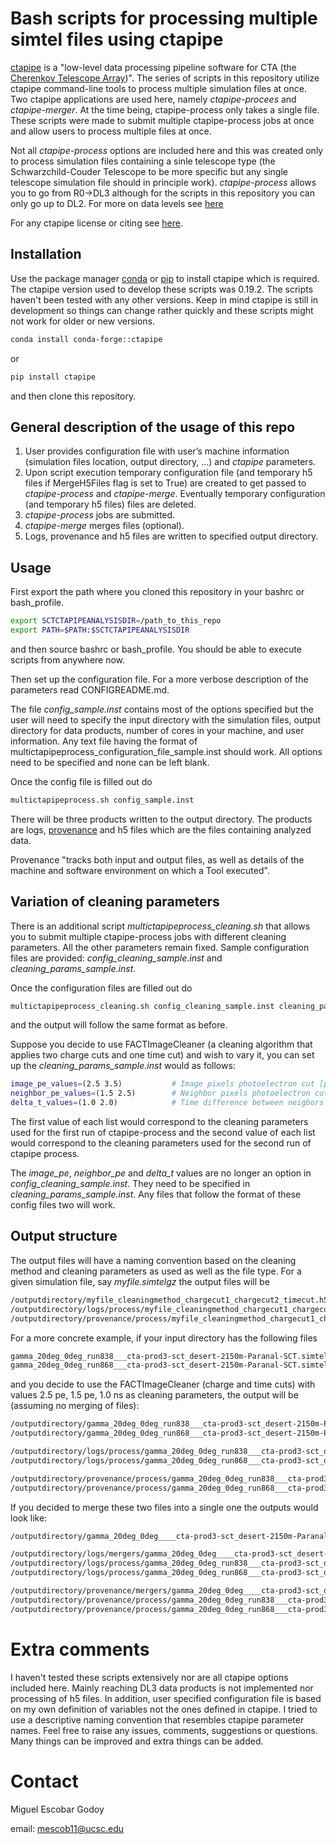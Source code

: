 # Bash scripts for processing multiple simtel files using ctapipe

[ctapipe](https://ctapipe.readthedocs.io/en/stable/index.html) is a "low-level data processing pipeline software for CTA (the [Cherenkov Telescope Array](https://www.cta-observatory.org/))". The series of scripts in this repository utilize ctapipe command-line tools to process multiple simulation files at once. Two ctapipe applications are used here, namely *ctapipe-procees* and *ctapipe-merger*. At the time being, ctapipe-process only takes a single file. These scripts were made to submit multiple ctapipe-process jobs at once and allow users to process multiple files at once. 

Not all *ctapipe-process* options are included here and this was created only to process simulation files containing a sinle telescope type (the Schwarzchild-Couder Telescope to be more specific but any single telescope simulation file should in principle work). *ctapipe-process* allows you to go from R0->DL3 although for the scripts in this repository you can only go up to DL2. For more on data levels see [here](https://ctapipe.readthedocs.io/en/stable/api/ctapipe.io.DataLevel.html) 

For any ctapipe license or citing see [here](https://github.com/cta-observatory/ctapipe).

## Installation

Use the package manager [conda](https://docs.conda.io/projects/conda/en/stable/) or [pip](https://pip.pypa.io/en/stable/) to install ctapipe which is required.
The ctapipe version used to develop these scripts was 0.19.2. The scripts haven't been tested with any other versions. Keep in mind ctapipe is still in development so things can change rather quickly and these scripts might not work for older or new versions.

```bash
conda install conda-forge::ctapipe 
```
or
```bash
pip install ctapipe
```
and then clone this repository.

## General description of the usage of this repo
1. User provides configuration file with user’s machine information (simulation files location, output directory, …) and *ctapipe* parameters.
1. Upon script execution temporary configuration file (and temporary h5 files if MergeH5Files flag is set to True) are created to get passed to *ctapipe-process* and *ctapipe-merge*. Eventually temporary configuration (and temporary h5 files) files are deleted. 
1. *ctapipe-process* jobs are submitted.
1. *ctapipe-merge* merges files (optional).
1. Logs, provenance and h5 files are written to specified output directory.


## Usage
First export the path where you cloned this repository in your bashrc or bash_profile.

```bash
export SCTCTAPIPEANALYSISDIR=/path_to_this_repo
export PATH=$PATH:$SCTCTAPIPEANALYSISDIR
```
and then source bashrc or bash_profile. You should be able to execute scripts from anywhere now.

Then set up the configuration file. For a more verbose description of the parameters read CONFIGREADME.md.

The file *config_sample.inst* contains most of the options specified but the user will need to specify the input directory with the simulation files, output directory for data products, number of cores in your machine, and user information. Any text file having the format of multictapipeprocess_configuration_file_sample.inst should work. All options need to be specified and none can be left blank. 

Once the config file is filled out do
```bash
multictapipeprocess.sh config_sample.inst
```
There will be three products written to the output directory. The products are logs, [provenance](https://ctapipe.readthedocs.io/en/stable/auto_examples/core/provenance.html) and h5 files which are the files containing analyzed data. 

Provenance "tracks both input and output files, as well as details of the machine and software environment on which a Tool executed".


## Variation of cleaning parameters
There is an additional script *multictapipeprocess_cleaning.sh* that allows you to submit multiple ctapipe-process jobs with different cleaning parameters. All the other parameters remain fixed. Sample configuration files are provided: *config_cleaning_sample.inst* and 
*cleaning_params_sample.inst*.

Once the configuration files are filled out do
```bash
multictapipeprocess_cleaning.sh config_cleaning_sample.inst cleaning_params_sample.inst
```
and the output will follow the same format as before.

Suppose you decide to use FACTImageCleaner (a cleaning algorithm that applies two charge cuts and one time cut) and wish to vary it, you can set up the *cleaning_params_sample.inst* would as follows: 
```bash
image_pe_values=(2.5 3.5)           # Image pixels photoelectron cut [pe]
neighbor_pe_values=(1.5 2.5)        # Neighbor pixels photoelectron cut [pe]
delta_t_values=(1.0 2.0)            # Time difference between neigbors [ns]
```
The first value of each list would correspond to the cleaning parameters used for the first run of ctapipe-process and the second value of each list would correspond to the cleaning parameters used for the second run of ctapipe process.

The *image_pe*, *neighbor_pe* and *delta_t* values are no longer an option in *config_cleaning_sample.inst*. They need to be specified in *cleaning_params_sample.inst*. Any files that follow the format of these config files two will work.

## Output structure
The output files will have a naming convention based on the cleaning method and cleaning parameters as used as well as the file type.
For a given simulation file, say *myfile.simtelgz* the output files will be
```bash
/outputdirectory/myfile_cleaningmethod_chargecut1_chargecut2_timecut.h5
/outputdirectory/logs/process/myfile_cleaningmethod_chargecut1_chargecut2_timecut.log
/outputdirectory/provenance/process/myfile_cleaningmethod_chargecut1_chargecut2_timecut.prov
```

For a more concrete example, if your input directory has the following files
```bash
gamma_20deg_0deg_run838___cta-prod3-sct_desert-2150m-Paranal-SCT.simtel.gz
gamma_20deg_0deg_run868___cta-prod3-sct_desert-2150m-Paranal-SCT.simtel.gz
```
 and you decide to use the FACTImageCleaner (charge and time cuts) with values 2.5 pe, 1.5 pe, 1.0 ns as cleaning parameters, the output will be (assuming no merging of files):
 ```bash
/outputdirectory/gamma_20deg_0deg_run838___cta-prod3-sct_desert-2150m-Paranal-SCT_FACT_2.5_1.5_1.0.h5
/outputdirectory/gamma_20deg_0deg_run868___cta-prod3-sct_desert-2150m-Paranal-SCT_FACT_2.5_1.5_1.0.h5

/outputdirectory/logs/process/gamma_20deg_0deg_run838___cta-prod3-sct_desert-2150m-Paranal-SCT_FACT_2.5_1.5_1.0.log
/outputdirectory/logs/process/gamma_20deg_0deg_run868___cta-prod3-sct_desert-2150m-Paranal-SCT_FACT_2.5_1.5_1.0.log

/outputdirectory/provenance/process/gamma_20deg_0deg_run838___cta-prod3-sct_desert-2150m-Paranal-SCT_FACT_2.5_1.5_1.0.h5
/outputdirectory/provenance/process/gamma_20deg_0deg_run868___cta-prod3-sct_desert-2150m-Paranal-SCT_FACT_2.5_1.5_1.0.h5
 ```  
If you decided to merge these two files into a single one the outputs would look like:
```bash
/outputdirectory/gamma_20deg_0deg____cta-prod3-sct_desert-2150m-Paranal-SCT_merged_dl2_2pass_2.5_1.5.h5

/outputdirectory/logs/mergers/gamma_20deg_0deg____cta-prod3-sct_desert-2150m-Paranal-SCT_merged_dl2_2pass_2.5_1.5.log
/outputdirectory/logs/process/gamma_20deg_0deg_run838___cta-prod3-sct_desert-2150m-Paranal-SCT_FACT_2.5_1.5_1.0.log
/outputdirectory/logs/process/gamma_20deg_0deg_run868___cta-prod3-sct_desert-2150m-Paranal-SCT_FACT_2.5_1.5_1.0.log

/outputdirectory/provenance/mergers/gamma_20deg_0deg____cta-prod3-sct_desert-2150m-Paranal-SCT_merged_dl2_2pass_2.5_1.5.prov
/outputdirectory/provenance/process/gamma_20deg_0deg_run838___cta-prod3-sct_desert-2150m-Paranal-SCT_FACT_2.5_1.5_1.0.prov
/outputdirectory/provenance/process/gamma_20deg_0deg_run868___cta-prod3-sct_desert-2150m-Paranal-SCT_FACT_2.5_1.5_1.0.prov
```

# Extra comments
I haven't tested these scripts extensively nor are all ctapipe options included here. Mainly reaching DL3 data products is not implemented nor processing of h5 files. In addition, user specified configuration file is based on my own definition of variables not the ones defined in ctapipe. I tried to use a descriptive naming convention that resembles ctapipe parameter names. Feel free to raise any issues, comments, suggestions or questions. Many things can be improved and extra things can be added.

# Contact
Miguel Escobar Godoy

email: mescob11@ucsc.edu